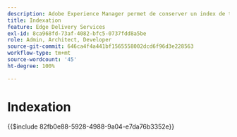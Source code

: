 ```yaml
---
description: Adobe Experience Manager permet de conserver un index de toutes les pages publiées dans une section spécifique de votre site web. Il est généralement utilisé pour créer des listes, des flux et activer des cas d’utilisation de recherche et de filtrage pour vos pages ou fragments de contenu.
title: Indexation
feature: Edge Delivery Services
exl-id: 8ca968fd-73af-4082-bfc5-0737fdd8a5be
role: Admin, Architect, Developer
source-git-commit: 646ca4f4a441bf1565558002dcd6f96d3e228563
workflow-type: tm+mt
source-wordcount: '45'
ht-degree: 100%

---
```


# Indexation

{{$include 82fb0e88-5928-4988-9a04-e7da76b3352e}}
